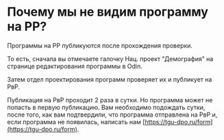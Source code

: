 # Почему мы не видим программу на РР?

Программы на РР публикуются после прохождения проверки.&#x20;

То есть, сначала вы отмечаете галочку Нац. проект "Демография" на странице редактирования программы в Odin.

Затем отдел проектирования программ проверяет их и публикует на РвР.&#x20;

Публикация на РвР проходит 2 раза в сутки. Но программа может не попасть в первую публикацию. Вам необходимо подождать сутки, после того, как вам подтвердили, что программа отправлена на РвР и, если программа не появилась, написать нам [https://tgu-dpo.ru/form](https://tgu-dpo.ru/form).
